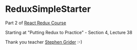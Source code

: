 # ReduxSimpleStarter

Part 2 of [React Redux Course](https://www.udemy.com/react-redux/)

Starting at "Putting Redux to Practice" - Section 4, Lecture 38

Thank you teacher [Stephen Grider](https://github.com/StephenGrider/ReduxSimpleStarter) :-)
